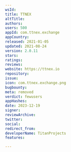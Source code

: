 ```yaml
---
wsId: 
title: TTNEX
altTitle: 
authors: 
users: 500
appId: com.ttnex.exchange
appCountry: 
released: 2021-01-05
updated: 2021-08-24
version: 2.0.11
stars: 
ratings: 
reviews: 
website: https://ttnex.io
repository: 
issue: 
icon: com.ttnex.exchange.png
bugbounty: 
meta: removed
verdict: fewusers
appHashes: 
date: 2023-12-19
signer: 
reviewArchive: 
twitter: 
social: 
redirect_from: 
developerName: TitanProjects
features: 

---
```


